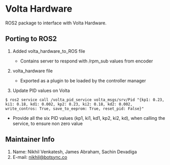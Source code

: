 # Volta Hardware

ROS2 package to interface with Volta Hardware.

## Porting to ROS2
1. Added volta_hardware_to_ROS file 
    - Contains server to respond with /rpm_sub values from encoder

2. volta_hardware file
    - Exported as a plugin to be loaded by the controller manager 

3. Update PID values on Volta
```
$ ros2 service call /volta_pid_service volta_msgs/srv/Pid "{kp1: 0.23, ki1: 0.18, kd1: 0.002, kp2: 0.23, ki2: 0.18, kd2: 0.002, write_contros: True, save_to_eeprom: True, reset_pid: False}"
```
   - Provide all the six PID values (kp1, ki1, kd1, kp2, ki2, kd), when calling the service, to ensure non zero value 

## Maintainer Info
1. Name: Nikhil Venkatesh, James Abraham, Sachin Devadiga
2. E-mail: [nikhil@botsync.co](mailto:nikhil@botsync.co)
